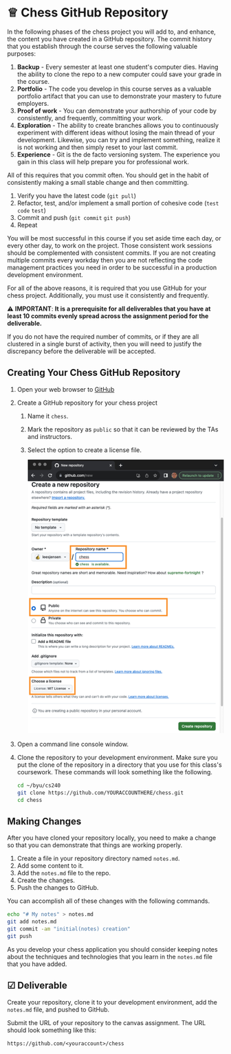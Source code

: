 # ♕ Chess GitHub Repository

In the following phases of the chess project you will add to, and enhance, the content you have created in a GitHub repository. The commit history that you establish through the course serves the following valuable purposes:

1. **Backup** - Every semester at least one student's computer dies. Having the ability to clone the repo to a new computer could save your grade in the course.
1. **Portfolio** - The code you develop in this course serves as a valuable portfolio artifact that you can use to demonstrate your mastery to future employers.
1. **Proof of work** - You can demonstrate your authorship of your code by consistently, and frequently, committing your work.
1. **Exploration** - The ability to create branches allows you to continuously experiment with different ideas without losing the main thread of your development. Likewise, you can try and implement something, realize it is not working and then simply reset to your last commit.
1. **Experience** - Git is the de facto versioning system. The experience you gain in this class will help prepare you for professional work.

All of this requires that you commit often. You should get in the habit of consistently making a small stable change and then committing.

1. Verify you have the latest code (`git pull`)
1. Refactor, test, and/or implement a small portion of cohesive code (`test` `code` `test`)
1. Commit and push (`git commit` `git push`)
1. Repeat

You will be most successful in this course if you set aside time each day, or every other day, to work on the project. Those consistent work sessions should be complemented with consistent commits. If you are not creating multiple commits every workday then you are not reflecting the code management practices you need in order to be successful in a production development environment.

For all of the above reasons, it is required that you use GitHub for your chess project. Additionally, you must use it consistently and frequently.

⚠ **IMPORTANT**: **It is a prerequisite for all deliverables that you have at least 10 commits evenly spread across the assignment period for the deliverable.**

If you do not have the required number of commits, or if they are all clustered in a single burst of activity, then you will need to justify the discrepancy before the deliverable will be accepted.

## Creating Your Chess GitHub Repository

1. Open your web browser to [GitHub](https://github.com)
1. Create a GitHub repository for your chess project

   1. Name it `chess`.
   1. Mark the repository as `public` so that it can be reviewed by the TAs and instructors.
   1. Select the option to create a license file.

      ![create repo](create-repo.png)

1. Open a command line console window.
1. Clone the repository to your development environment. Make sure you put the clone of the repository in a directory that you use for this class's coursework. These commands will look something like the following.

   ```sh
   cd ~/byu/cs240
   git clone https://github.com/YOURACCOUNTHERE/chess.git
   cd chess
   ```

## Making Changes

After you have cloned your repository locally, you need to make a change so that you can demonstrate that things are working properly.

1. Create a file in your repository directory named `notes.md`.
1. Add some content to it.
1. Add the `notes.md` file to the repo.
1. Create the changes.
1. Push the changes to GitHub.

You can accomplish all of these changes with the following commands.

```sh
echo "# My notes" > notes.md
git add notes.md
git commit -am "initial(notes) creation"
git push
```

As you develop your chess application you should consider keeping notes about the techniques and technologies that you learn in the `notes.md` file that you have added.

## ☑ Deliverable

Create your repository, clone it to your development environment, add the `notes.md` file, and pushed to GitHub.

Submit the URL of your repository to the canvas assignment. The URL should look something like this:

```txt
https://github.com/<youraccount>/chess
```
